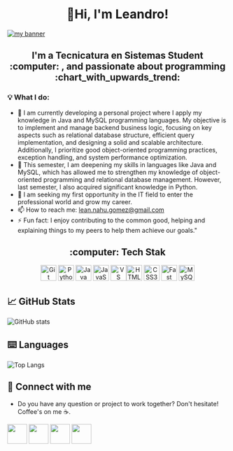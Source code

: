 <h1 align="center">👋Hi, I'm Leandro!</h1>

<p aling="center">
 <a href="https://www.linkedin.com/in/leandronahuelgomez/" target="_blank" rel="noreferrer"><img src="https://github.com/user-attachments/assets/ee2573e9-0329-49e0-ad08-85105827d563" alt="my banner"></a>
</p>

<h2 align="center">I'm a Tecnicatura en Sistemas Student :computer: , and passionate about programming :chart_with_upwards_trend:</h2>


 ### :bulb: What I do: 

- 🔭 I am currently developing a personal project where I apply my knowledge in Java and MySQL programming languages. My objective is to implement and manage backend business logic, focusing on key aspects such as relational database structure, efficient query implementation, and designing a solid and scalable architecture. Additionally, I prioritize good object-oriented programming practices, exception handling, and system performance optimization.  
- 🌱 This semester, I am deepening my skills in languages like Java and MySQL, which has allowed me to strengthen my knowledge of object-oriented programming and relational database management. However, last semester, I also acquired significant knowledge in Python.  
- 👯 I am seeking my first opportunity in the IT field to enter the professional world and grow my career.  
- 📫 How to reach me: lean.nahu.gomez@gmail.com  
- ⚡ Fun fact: I enjoy contributing to the common good, helping and explaining things to my peers to help them achieve our goals."

<h2 align = "center">:computer: Tech Stak</h2>

<p align="center">
<a href="https://git-scm.com/" target="_blank" rel="noreferrer"><img src="https://raw.githubusercontent.com/danielcranney/readme-generator/main/public/icons/skills/git-colored.svg" width="36" height="36" alt="Git" /></a>
<a href="https://www.python.org/" target="_blank" rel="noreferrer"><img src="https://raw.githubusercontent.com/danielcranney/readme-generator/main/public/icons/skills/python-colored.svg" width="36" height="36" alt="Python" /></a>
<a href="https://www.oracle.com/java/" target="_blank" rel="noreferrer"><img src="https://raw.githubusercontent.com/danielcranney/readme-generator/main/public/icons/skills/java-colored.svg" width="36" height="36" alt="Java" /></a>
<a href="https://developer.mozilla.org/en-US/docs/Web/JavaScript" target="_blank" rel="noreferrer"><img src="https://raw.githubusercontent.com/danielcranney/readme-generator/main/public/icons/skills/javascript-colored.svg" width="36" height="36" alt="JavaScript" /></a>
<a href="https://code.visualstudio.com/" target="_blank" rel="noreferrer"><img src="https://raw.githubusercontent.com/danielcranney/readme-generator/main/public/icons/skills/visualstudiocode.svg" width="36" height="36" alt="VS Code" /></a><a href="https://developer.mozilla.org/en-US/docs/Glossary/HTML5" target="_blank" rel="noreferrer"><img src="https://raw.githubusercontent.com/danielcranney/readme-generator/main/public/icons/skills/html5-colored.svg" width="36" height="36" alt="HTML5" /></a>
<a href="https://www.w3.org/TR/CSS/#css" target="_blank" rel="noreferrer"><img src="https://raw.githubusercontent.com/danielcranney/readme-generator/main/public/icons/skills/css3-colored.svg" width="36" height="36" alt="CSS3" /></a>
<a href="https://fastapi.tiangolo.com/" target="_blank" rel="noreferrer"><img src="https://raw.githubusercontent.com/danielcranney/readme-generator/main/public/icons/skills/fastapi-colored.svg" width="36" height="36" alt="Fast API" /></a>
<a href="https://www.mysql.com/" target="_blank" rel="noreferrer"><img src="https://raw.githubusercontent.com/danielcranney/readme-generator/main/public/icons/skills/mysql-colored.svg" width="36" height="36" alt="MySQL" /></a>
</p>

## 📈 GitHub Stats
![GitHub stats](https://github-readme-stats.vercel.app/api?username=LeandroNahuelGomez&theme=tokyonight&show_icons=true)

## ⌨️ Languages 
![Top Langs](https://github-readme-stats.vercel.app/api/top-langs/?username=LeandroNahuelGomez&layout=compact)


 ## 📩 Connect with me
* Do you have any question or project to work together? Don't hesitate! Coffee's on me ☕.

<p align="left" >
      <a href="mailto:lean.nahu.gomez@gmail.com?Subject=I%20want%20propose%20you%20something" target="_blank" rel="noreferrer"><img src="https://user-images.githubusercontent.com/48330849/172060688-5e1bf6ca-7bb9-43a2-b202-001170434946.png"  width="45"></a>
        <a href="https://www.linkedin.com/in/leandronahuelgomez/" target="_blank" rel="noreferrer"><img src="https://user-images.githubusercontent.com/48330849/172059761-c87c0437-c1b5-4e33-8d3e-e00adf4afc57.png"  width="45"></a>
    <a href="https://instagram.com/_leangomez_" target="_blank" rel="noreferrer"><img src="https://user-images.githubusercontent.com/48330849/172059811-e9699771-f560-4217-b698-d64db9b4fe1c.png"  width="45"></a>
    <a href="https://www.discord.com/leangomezz_" target="_blank" rel="noreferrer"><img src="https://github.com/user-attachments/assets/a945cf2f-0c6b-4fe1-b676-9a804029c7ec" width="45"></a>
</p>

